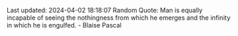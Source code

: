 Last updated: 2024-04-02 18:18:07
Random Quote: Man is equally incapable of seeing the nothingness from which he emerges and the infinity in which he is engulfed. - Blaise Pascal